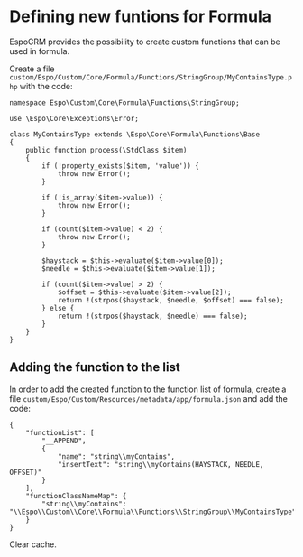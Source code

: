 # Defining new funtions for Formula

EspoCRM provides the possibility to create custom functions that can be used in formula. 

Create a file `custom/Espo/Custom/Core/Formula/Functions/StringGroup/MyContainsType.php` with the code:

```
namespace Espo\Custom\Core\Formula\Functions\StringGroup;

use \Espo\Core\Exceptions\Error;

class MyContainsType extends \Espo\Core\Formula\Functions\Base
{
    public function process(\StdClass $item)
    {
        if (!property_exists($item, 'value')) {
            throw new Error();
        }

        if (!is_array($item->value)) {
            throw new Error();
        }

        if (count($item->value) < 2) {
            throw new Error();
        }

        $haystack = $this->evaluate($item->value[0]);
        $needle = $this->evaluate($item->value[1]);

        if (count($item->value) > 2) {
            $offset = $this->evaluate($item->value[2]);
            return !(strpos($haystack, $needle, $offset) === false);
        } else {
            return !(strpos($haystack, $needle) === false);
        }
    }
}
```
## Adding the function to the list

In order to add the created function to the function list of formula, create a file `custom/Espo/Custom/Resources/metadata/app/formula.json` and add the code:
```
{
    "functionList": [
        "__APPEND",
        {
            "name": "string\\myContains",
            "insertText": "string\\myContains(HAYSTACK, NEEDLE, OFFSET)"
        }
    ],
    "functionClassNameMap": {
        "string\\myContains": "\\Espo\\Custom\\Core\\Formula\\Functions\\StringGroup\\MyContainsType"
    }    
}
```

Clear cache.
